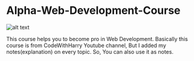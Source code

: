 # Alpha-Web-Development-Course

![alt text](https://www.cdmi.in/courses@2x/web-developments.webp)

This course helps you to become pro in Web Development.
Basically this course is from CodeWithHarry Youtube channel, But I added my notes(explanation) on every topic.
So, You can also use it as notes.
